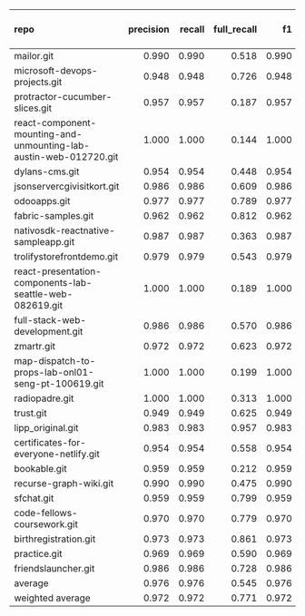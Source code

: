 | repo                                                              |   precision |   recall |   full_recall |    f1 |   full_f1 |   ppcr |   support |   full_support |   Rules Number |   Average Rule Len |
|:------------------------------------------------------------------|------------:|---------:|--------------:|------:|----------:|-------:|----------:|---------------:|---------------:|-------------------:|
| mailor.git                                                        |       0.990 |    0.990 |         0.518 | 0.990 |     0.680 |  0.523 |      5585 |          10673 |              9 |                4.7 |
| microsoft-devops-projects.git                                     |       0.948 |    0.948 |         0.726 | 0.948 |     0.822 |  0.766 |     88234 |         115217 |            213 |               10.8 |
| protractor-cucumber-slices.git                                    |       0.957 |    0.957 |         0.187 | 0.957 |     0.312 |  0.195 |       880 |           4512 |              3 |                6.0 |
| react-component-mounting-and-unmounting-lab-austin-web-012720.git |       1.000 |    1.000 |         0.144 | 1.000 |     0.252 |  0.144 |       190 |           1317 |              1 |                1.0 |
| dylans-cms.git                                                    |       0.954 |    0.954 |         0.448 | 0.954 |     0.609 |  0.470 |      6032 |          12846 |              3 |                6.3 |
| jsonservercgivisitkort.git                                        |       0.986 |    0.986 |         0.609 | 0.986 |     0.753 |  0.617 |      9635 |          15607 |             13 |                6.8 |
| odooapps.git                                                      |       0.977 |    0.977 |         0.789 | 0.977 |     0.873 |  0.808 |     15094 |          18688 |             28 |                9.2 |
| fabric-samples.git                                                |       0.962 |    0.962 |         0.812 | 0.962 |     0.881 |  0.843 |     23834 |          28264 |             55 |                5.4 |
| nativosdk-reactnative-sampleapp.git                               |       0.987 |    0.987 |         0.363 | 0.987 |     0.530 |  0.367 |      1482 |           4033 |              2 |                6.0 |
| trolifystorefrontdemo.git                                         |       0.979 |    0.979 |         0.543 | 0.979 |     0.699 |  0.555 |      7749 |          13971 |             10 |                5.3 |
| react-presentation-components-lab-seattle-web-082619.git          |       1.000 |    1.000 |         0.189 | 1.000 |     0.319 |  0.189 |       172 |            908 |              1 |                1.0 |
| full-stack-web-development.git                                    |       0.986 |    0.986 |         0.570 | 0.986 |     0.722 |  0.578 |      8580 |          14833 |              8 |                8.5 |
| zmartr.git                                                        |       0.972 |    0.972 |         0.623 | 0.972 |     0.759 |  0.642 |     18545 |          28906 |             92 |                7.0 |
| map-dispatch-to-props-lab-onl01-seng-pt-100619.git                |       1.000 |    1.000 |         0.199 | 1.000 |     0.333 |  0.199 |       216 |           1083 |              1 |                2.0 |
| radiopadre.git                                                    |       1.000 |    1.000 |         0.313 | 1.000 |     0.476 |  0.313 |      1975 |           6317 |              1 |                1.0 |
| trust.git                                                         |       0.949 |    0.949 |         0.625 | 0.949 |     0.753 |  0.658 |      6549 |           9956 |              4 |                5.5 |
| lipp_original.git                                                 |       0.983 |    0.983 |         0.957 | 0.983 |     0.970 |  0.973 |    186535 |         191615 |             45 |                8.5 |
| certificates-for-everyone-netlify.git                             |       0.954 |    0.954 |         0.558 | 0.954 |     0.704 |  0.585 |      5673 |           9703 |              6 |                7.5 |
| bookable.git                                                      |       0.959 |    0.959 |         0.212 | 0.959 |     0.347 |  0.221 |       739 |           3345 |              3 |                4.0 |
| recurse-graph-wiki.git                                            |       0.990 |    0.990 |         0.475 | 0.990 |     0.642 |  0.480 |      5684 |          11832 |              9 |                5.7 |
| sfchat.git                                                        |       0.959 |    0.959 |         0.799 | 0.959 |     0.872 |  0.833 |     13602 |          16330 |             45 |                5.8 |
| code-fellows-coursework.git                                       |       0.970 |    0.970 |         0.779 | 0.970 |     0.864 |  0.804 |     85774 |         106732 |            137 |                8.5 |
| birthregistration.git                                             |       0.973 |    0.973 |         0.861 | 0.973 |     0.913 |  0.885 |    100003 |         113021 |             32 |                8.8 |
| practice.git                                                      |       0.969 |    0.969 |         0.590 | 0.969 |     0.734 |  0.609 |     14004 |          23001 |             30 |                6.5 |
| friendslauncher.git                                               |       0.986 |    0.986 |         0.728 | 0.986 |     0.838 |  0.738 |     27751 |          37589 |             14 |                7.0 |
| average                                                           |       0.976 |    0.976 |         0.545 | 0.976 |     0.666 |  0.560 |     25380 |          32011 |             30 |                5.9 |
| weighted average                                                  |       0.972 |    0.972 |         0.771 | 0.972 |     0.849 |  0.826 |           |                |                |                    |